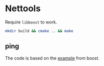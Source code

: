 # Nettools

Require `libboost` to work.

```bash
mkdir build && cmake .. && make
```

## ping

The code is based on the [example](https://www.boost.org/doc/libs/1_41_0/doc/html/boost_asio/example/icmp/ping.cpp) from boost.
